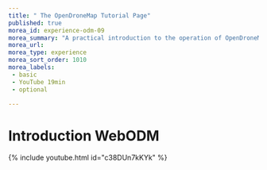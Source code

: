 ```yaml
---
title: " The OpenDroneMap Tutorial Page"
published: true
morea_id: experience-odm-09
morea_summary: "A practical introduction to the operation of OpenDroneMap"
morea_url:
morea_type: experience
morea_sort_order: 1010
morea_labels:
 - basic
 - YouTube 19min
 - optional 

---
```


# Introduction WebODM
{% include youtube.html id="c38DUn7kKYk" %}

